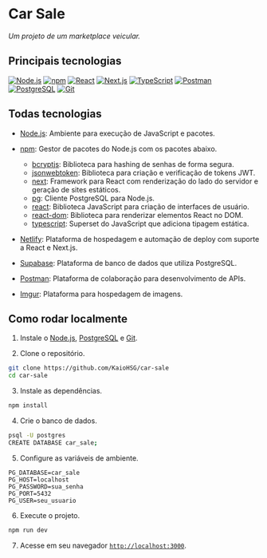 # Car Sale

*Um projeto de um marketplace veicular.*

## Principais tecnologias

[![Node.js](https://img.shields.io/badge/nodejs-green)](https://nodejs.org)
[![npm](https://img.shields.io/badge/npm-red)](https://www.npmjs.com)
[![React](https://img.shields.io/badge/react-blue)](https://react.dev)
[![Next.js](https://img.shields.io/badge/nextjs-black)](https://nextjs.org)
[![TypeScript](https://img.shields.io/badge/typescript-navy)](https://www.typescriptlang.org)
[![Postman](https://img.shields.io/badge/postman-orange)](https://www.postman.com)
[![PostgreSQL](https://img.shields.io/badge/postgresql-blue)](https://www.postgresql.org)
[![Git](https://img.shields.io/badge/git-orange)](https://git-scm.com)

## Todas tecnologias

* [Node.js](https://nodejs.org): Ambiente para execução de JavaScript e pacotes.

* [npm](https://www.npmjs.com): Gestor de pacotes do Node.js com os pacotes abaixo.
    * [bcryptjs](https://www.npmjs.com/package/bcryptjs): Biblioteca para hashing de senhas de forma segura.
    * [jsonwebtoken](https://www.npmjs.com/package/jsonwebtoken): Biblioteca para criação e verificação de tokens JWT.
    * [next](https://www.npmjs.com/package/next): Framework para React com renderização do lado do servidor e geração de sites estáticos.
    * [pg](https://www.npmjs.com/package/pg): Cliente PostgreSQL para Node.js.
    * [react](https://www.npmjs.com/package/react): Biblioteca JavaScript para criação de interfaces de usuário.
    * [react-dom](https://www.npmjs.com/package/react-dom): Biblioteca para renderizar elementos React no DOM.
    * [typescript](https://www.npmjs.com/package/typescript): Superset do JavaScript que adiciona tipagem estática.

* [Netlify](https://www.netlify.com): Plataforma de hospedagem e automação de deploy com suporte a React e Next.js.

* [Supabase](https://supabase.com): Plataforma de banco de dados que utiliza PostgreSQL.

* [Postman](https://www.postman.com): Plataforma de colaboração para desenvolvimento de APIs.

* [Imgur](https://imgur.com): Plataforma para hospedagem de imagens.

## Como rodar localmente

1. Instale o [Node.js](https://nodejs.org/pt/download), [PostgreSQL](https://www.postgresql.org/download) e [Git](https://git-scm.com/downloads).

2. Clone o repositório.

``` bash
git clone https://github.com/KaioHSG/car-sale
cd car-sale
```

3. Instale as dependências.

``` bash
npm install
```

4. Crie o banco de dados.

``` bash
psql -U postgres
CREATE DATABASE car_sale;
```

5. Configure as variáveis de ambiente.

``` dotenv
PG_DATABASE=car_sale
PG_HOST=localhost
PG_PASSWORD=sua_senha
PG_PORT=5432
PG_USER=seu_usuario
```

6. Execute o projeto.

``` bash
npm run dev
```

7. Acesse em seu navegador [`http://localhost:3000`](http://localhost:3000 ).